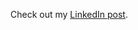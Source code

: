 Check out my [LinkedIn post](https://www.linkedin.com/feed/update/urn:li:ugcPost:7216847716750962688).
